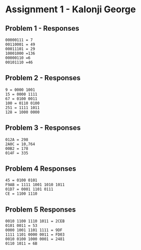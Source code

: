 # Assignment 1 - Kalonji George

## Problem 1 - Responses

```
00000111 = 7
00110001 = 49
00011101 = 29
10001000 =136
00000110 =6
00101110 =46
```

## Problem 2 - Responses

```
9 = 0000 1001
15 = 0000 1111
67 = 0100 0011
100 = 0110 0100
251 = 1111 1011
128 = 1000 0000
```

## Problem 3 - Responses

```
012A = 298
2A0C = 10,764
00B2 = 178
014F = 335
```

## Problem 4 Responses

```
45 = 0100 0101
F9AB = 1111 1001 1010 1011
01D7 = 0001 1101 0111
CE = 1100 1110
```

## Problem 5 Responses

```
0010 1100 1110 1011 = 2CEB
0101 0011 = 53
0000 1001 1101 1111 = 9DF
1111 1101 0000 0011 = FD03
0010 0100 1000 0001 = 2481
0110 1011 = 6B
```
